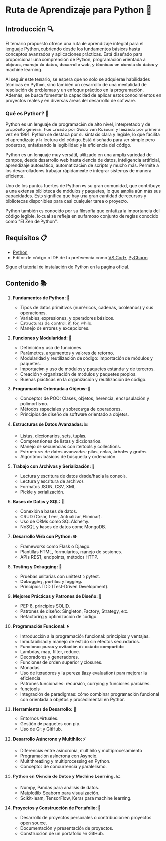 # Ruta de Aprendizaje para Python 🚀

## Introducción 🔍

El temario propuesto ofrece una ruta de aprendizaje integral para el lenguaje Python, cubriendo desde los fundamentos básicos hasta conceptos avanzados y aplicaciones prácticas. Está diseñado para proporcionar una comprensión de Python, programación orientada a objetos, manejo de datos, desarrollo web, y técnicas en ciencia de datos y machine learning.

Al seguir este temario, se espera que no solo se adquieran habilidades técnicas en Python, sino también un desarrollo de una mentalidad de resolución de problemas y un enfoque práctico en la programación. Además, se busca fomentar la capacidad de aplicar estos conocimientos en proyectos reales y en diversas áreas del desarrollo de software.

### Qué es Python? 🤔

Python es un lenguaje de programación de alto nivel, interpretado y de propósito general. Fue creado por Guido van Rossum y lanzado por primera vez en 1991. Python se destaca por su sintaxis clara y legible, lo que facilita el aprendizaje y la lectura del código. Está diseñado para ser simple pero poderoso, enfatizando la legibilidad y la eficiencia del código.

Python es un lenguaje muy versátil, utilizado en una amplia variedad de campos, desde desarrollo web hasta ciencia de datos, inteligencia artificial, aprendizaje automático, automatización de scripts y mucho más. Permite a los desarrolladores trabajar rápidamente e integrar sistemas de manera eficiente.

Uno de los puntos fuertes de Python es su gran comunidad, que contribuye a una extensa biblioteca de módulos y paquetes, lo que amplía aún más sus capacidades. Esto significa que hay una gran cantidad de recursos y bibliotecas disponibles para casi cualquier tarea o proyecto.

Python también es conocido por su filosofía que enfatiza la importancia del código legible, lo cual se refleja en su famoso conjunto de reglas conocido como "El Zen de Python".

## Requisitos 📋

- [Python](https://www.python.org/)
- Editor de código o IDE de tu preferencia como [VS Code](https://code.visualstudio.com/), [PyCharm](https://www.jetbrains.com/es-es/pycharm/)

Sigue el [tutorial](https://docs.python.org/es/3/using/windows.html) de instalación de Python en la pagina oficial.

## Contenido 📚

1. **Fundamentos de Python: 🐍**
    - Tipos de datos primitivos (numéricos, cadenas, booleanos) y sus operaciones.
    - Variables, expresiones, y operadores básicos.
    - Estructuras de control: if, for, while.
    - Manejo de errores y excepciones.

2. **Funciones y Modularidad: 🧩**
    - Definición y uso de funciones.
    - Parámetros, argumentos y valores de retorno.
    - Modularidad y reutilización de código: importación de módulos y paquetes.
    - Importación y uso de módulos y paquetes estándar y de terceros.
    - Creación y organización de módulos y paquetes propios.
    - Buenas prácticas en la organización y reutilización de código.

3. **Programación Orientada a Objetos: 🤖**
    - Conceptos de POO: Clases, objetos, herencia, encapsulación y polimorfismo.
    - Métodos especiales y sobrecarga de operadores.
    - Principios de diseño de software orientado a objetos.

4. **Estructuras de Datos Avanzadas: 📊**
    - Listas, diccionarios, sets, tuplas.
    - Comprensiones de listas y diccionarios.
    - Manejo de secuencias con itertools y collections.
    - Estructuras de datos avanzadas: pilas, colas, árboles y grafos.
    - Algoritmos básicos de búsqueda y ordenación.

5. **Trabajo con Archivos y Serialización: 📁**
    - Lectura y escritura de datos desde/hacia la consola.
    - Lectura y escritura de archivos.
    - Formatos JSON, CSV, XML.
    - Pickle y serialización.

6. **Bases de Datos y SQL: 💾**
    - Conexión a bases de datos.
    - CRUD (Crear, Leer, Actualizar, Eliminar).
    - Uso de ORMs como SQLAlchemy.
    - NoSQL y bases de datos como MongoDB.

7. **Desarrollo Web con Python: 🌐**
    - Frameworks como Flask o Django.
    - Plantillas HTML, formularios, manejo de sesiones.
    - APIs REST, endpoints, métodos HTTP.

8. **Testing y Debugging: 🐛**
    - Pruebas unitarias con unittest o pytest.
    - Debugging, perfiles y logging.
    - Principios TDD (Test-Driven Development).

9. **Mejores Prácticas y Patrones de Diseño: 🎨**
    - PEP 8, principios SOLID.
    - Patrones de diseño: Singleton, Factory, Strategy, etc.
    - Refactoring y optimización de código.

10. **Programación Funcional: 🌀**
    - Introducción a la programación funcional: principios y ventajas.
    - Inmutabilidad y manejo de estado sin efectos secundarios.
    - Funciones puras y evitación de estado compartido.
    - Lambdas, map, filter, reduce.
    - Decoradores y generadores.
    - Funciones de orden superior y closures.
    - Monadas
    - Uso de iteradores y la pereza (lazy evaluation) para mejorar la eficiencia.
    - Patrones funcionales: recursión, currying y funciones parciales.
    - functools
    - Integración de paradigmas: cómo combinar programación funcional con orientada a objetos y procedimental en Python.

11. **Herramientas de Desarrollo: 🔧**
    - Entornos virtuales.
    - Gestión de paquetes con pip.
    - Uso de Git y GitHub.

12. **Desarrollo Asíncrono y Multihilo: ⚡**
    - Diferencias entre asincronia, multihilo y multiprocesamiento
    - Programación asíncrona con Asyncio.
    - Multithreading y multiprocessing en Python.
    - Conceptos de concurrencia y paralelismo.

13. **Python en Ciencia de Datos y Machine Learning: 📈**
    - Numpy, Pandas para análisis de datos.
    - Matplotlib, Seaborn para visualización.
    - Scikit-learn, TensorFlow, Keras para machine learning.

14. **Proyectos y Construcción de Portafolio: 💼**
    - Desarrollo de proyectos personales o contribución en proyectos open source.
    - Documentación y presentación de proyectos.
    - Construcción de un portafolio en GitHub. 

